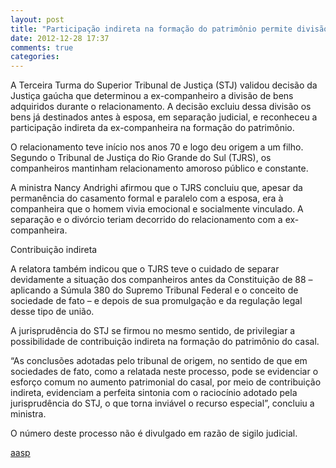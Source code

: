 ```yaml
---
layout: post
title: "Participação indireta na formação do patrimônio permite divisão de bens de ex-companheiro casado"
date: 2012-12-28 17:37
comments: true
categories: 
---
```

A Terceira Turma do Superior Tribunal de Justiça (STJ) validou decisão da Justiça gaúcha que determinou a ex-companheiro a divisão de bens adquiridos durante o relacionamento. A decisão excluiu dessa divisão os bens já destinados antes à esposa, em separação judicial, e reconheceu a participação indireta da ex-companheira na formação do patrimônio. 

O relacionamento teve início nos anos 70 e logo deu origem a um filho. Segundo o Tribunal de Justiça do Rio Grande do Sul (TJRS), os companheiros mantinham relacionamento amoroso público e constante. 

A ministra Nancy Andrighi afirmou que o TJRS concluiu que, apesar da permanência do casamento formal e paralelo com a esposa, era à companheira que o homem vivia emocional e socialmente vinculado. A separação e o divórcio teriam decorrido do relacionamento com a ex-companheira. 

Contribuição indireta 

A relatora também indicou que o TJRS teve o cuidado de separar devidamente a situação dos companheiros antes da Constituição de 88 – aplicando a Súmula 380 do Supremo Tribunal Federal e o conceito de sociedade de fato – e depois de sua promulgação e da regulação legal desse tipo de união. 

A jurisprudência do STJ se firmou no mesmo sentido, de privilegiar a possibilidade de contribuição indireta na formação do patrimônio do casal. 

“As conclusões adotadas pelo tribunal de origem, no sentido de que em sociedades de fato, como a relatada neste processo, pode se evidenciar o esforço comum no aumento patrimonial do casal, por meio de contribuição indireta, evidenciam a perfeita sintonia com o raciocínio adotado pela jurisprudência do STJ, o que torna inviável o recurso especial”, concluiu a ministra. 

O número deste processo não é divulgado em razão de sigilo judicial.

[aasp](http://www.aasp.org.br/aasp/imprensa/clipping/cli_noticia.asp?idnot=13541)